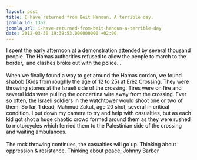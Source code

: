```yaml
---
layout: post
title: I have returned from Beit Hanoun. A terrible day.
joomla_id: 1352
joomla_url: i-have-returned-from-beit-hanoun-a-terrible-day
date: 2012-03-30 19:39:53.000000000 +02:00
---
```

<span style="color: #000000;">I spent the  early afternoon at a demonstration attended by several thousand people. The Hamas authorities refused to allow the people to  march to the border,  and clashes broke out with the police.<strong> </strong>.<br /><br />When we finally found a way to get around the Hamas  cordon, we found shabob (Kids from roughly the age of 12 to 25) at Erez  Crossing. They were throwing stones at the Israeli side of the crossing.  Tires were on fire and several kids were pulling the concertina wire  away from the crossing. Ever so often, the Israeli soldiers in the  watchtower would shoot one or two of them. So far, 1 dead, Mahmud Zakut, age 20 shot,  several in critical condition. I put down my camera to try and help with  casualties, but as each kid got shot a huge chaotic crowd formed around  them as they were rushed to motorcycles which ferried them to the  Palestinian side of the crossing and waiting ambulances.<br /><br />The rock throwing continues, the casualties will go up. Thinking about oppression & resistance. Thinking about peace, Johnny Barber<br /></span>
